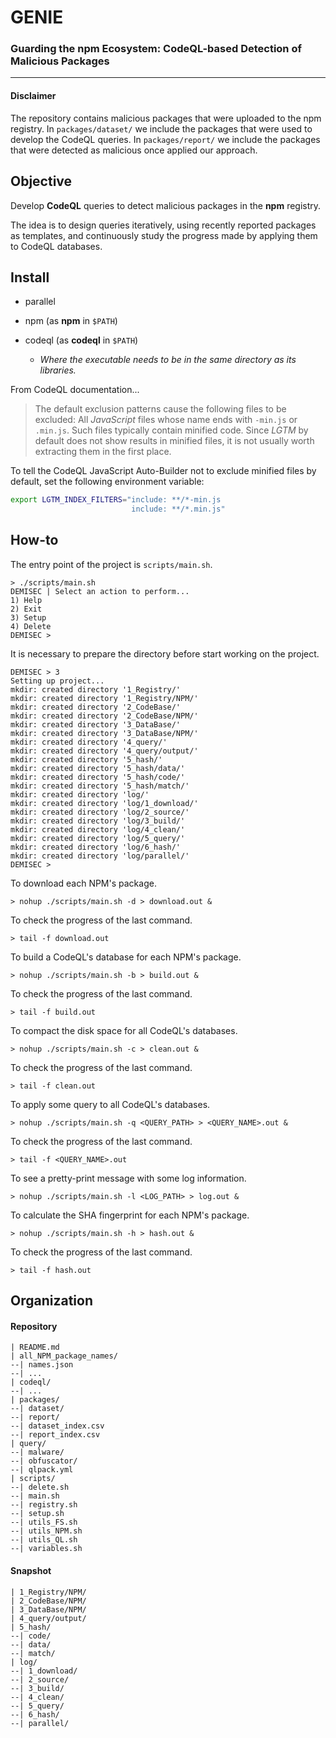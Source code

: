 # GENIE
### Guarding the npm Ecosystem: CodeQL-based Detection of Malicious Packages

---

#### Disclaimer

The repository contains malicious packages that were uploaded to the npm registry.
In ```packages/dataset/``` we include the packages that were used to develop the CodeQL queries.
In ```packages/report/``` we include the packages that were detected as malicious once applied our approach.

## Objective

Develop **CodeQL** queries to detect malicious packages in the **npm** registry.

The idea is to design queries iteratively, using recently reported packages as templates, and continuously study the progress made by applying them to CodeQL databases.

## Install

* parallel

* npm (as **npm** in `$PATH`)

* codeql (as **codeql** in `$PATH`)
  * *Where the executable needs to be in the same directory as its libraries.*

From CodeQL documentation...

> The default exclusion patterns cause the following files to be excluded: All *JavaScript* files whose name ends with `-min.js` or `.min.js`. Such files typically contain minified code. Since *LGTM* by default does not show results in minified files, it is not usually worth extracting them in the first place.

To tell the CodeQL JavaScript Auto-Builder not to exclude minified files by default, set the following environment variable:

```bash
export LGTM_INDEX_FILTERS="include: **/*-min.js
                           include: **/*.min.js"
```

## How-to

The entry point of the project is ```scripts/main.sh```.

```
> ./scripts/main.sh
DEMISEC | Select an action to perform...
1) Help
2) Exit
3) Setup
4) Delete
DEMISEC >
```

It is necessary to prepare the directory before start working on the project.

```
DEMISEC > 3
Setting up project...
mkdir: created directory '1_Registry/'
mkdir: created directory '1_Registry/NPM/'
mkdir: created directory '2_CodeBase/'
mkdir: created directory '2_CodeBase/NPM/'
mkdir: created directory '3_DataBase/'
mkdir: created directory '3_DataBase/NPM/'
mkdir: created directory '4_query/'
mkdir: created directory '4_query/output/'
mkdir: created directory '5_hash/'
mkdir: created directory '5_hash/data/'
mkdir: created directory '5_hash/code/'
mkdir: created directory '5_hash/match/'
mkdir: created directory 'log/'
mkdir: created directory 'log/1_download/'
mkdir: created directory 'log/2_source/'
mkdir: created directory 'log/3_build/'
mkdir: created directory 'log/4_clean/'
mkdir: created directory 'log/5_query/'
mkdir: created directory 'log/6_hash/'
mkdir: created directory 'log/parallel/'
DEMISEC >
```

To download each NPM's package.

```
> nohup ./scripts/main.sh -d > download.out &
```

To check the progress of the last command.

```
> tail -f download.out
```

To build a CodeQL's database for each NPM's package.

```
> nohup ./scripts/main.sh -b > build.out &
```

To check the progress of the last command.

```
> tail -f build.out
```

To compact the disk space for all CodeQL's databases.

```
> nohup ./scripts/main.sh -c > clean.out &
```

To check the progress of the last command.

```
> tail -f clean.out
```

To apply some query to all CodeQL's databases.

```
> nohup ./scripts/main.sh -q <QUERY_PATH> > <QUERY_NAME>.out &
```

To check the progress of the last command.

```
> tail -f <QUERY_NAME>.out
```

To see a pretty-print message with some log information.

```
> nohup ./scripts/main.sh -l <LOG_PATH> > log.out &
```

To calculate the SHA fingerprint for each NPM's package.

```
> nohup ./scripts/main.sh -h > hash.out &
```

To check the progress of the last command.

```
> tail -f hash.out
```

## Organization

#### Repository
```
| README.md
| all_NPM_package_names/
--| names.json
--| ...
| codeql/
--| ...
| packages/
--| dataset/
--| report/
--| dataset_index.csv
--| report_index.csv
| query/
--| malware/
--| obfuscator/
--| qlpack.yml
| scripts/
--| delete.sh
--| main.sh
--| registry.sh
--| setup.sh
--| utils_FS.sh
--| utils_NPM.sh
--| utils_QL.sh
--| variables.sh
```

#### Snapshot
```
| 1_Registry/NPM/
| 2_CodeBase/NPM/
| 3_DataBase/NPM/
| 4_query/output/
| 5_hash/
--| code/
--| data/
--| match/
| log/
--| 1_download/
--| 2_source/
--| 3_build/
--| 4_clean/
--| 5_query/
--| 6_hash/
--| parallel/
```

